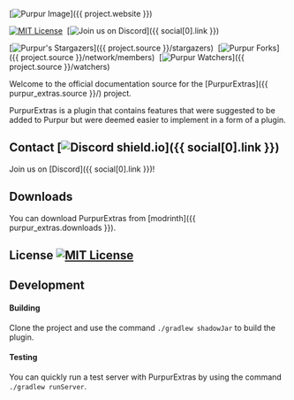[![Purpur Image](https://user-images.githubusercontent.com/74448585/150906023-101cd383-da82-4a3c-9603-a3b5741c3994.png)]({{ project.website }})

<div markdown="1" id="center">

[![MIT License](https://img.shields.io/github/license/PurpurMC/PurpurExtras?&logo=github)](License)&nbsp;
[![Join us on Discord](https://img.shields.io/discord/685683385313919172.svg?label=&logo=discord&logoColor=ffffff&color=7389D8&labelColor=6A7EC2)]({{ social[0].link }})&nbsp;  

[![Purpur's Stargazers](https://img.shields.io/github/stars/PurpurMC/PurpurExtras?label=stars&logo=github)]({{ project.source }}/stargazers)&nbsp;
[![Purpur Forks](https://img.shields.io/github/forks/PurpurMC/PurpurExtras?label=forks&logo=github)]({{ project.source }}/network/members)&nbsp;
[![Purpur Watchers](https://img.shields.io/github/watchers/PurpurMC/PurpurExtras?label=watchers&logo=github)]({{ project.source }}/watchers)&nbsp;

Welcome to the official documentation source for the&nbsp;[PurpurExtras]({{ purpur_extras.source }}/)&nbsp;project.

PurpurExtras is a plugin that contains features that were suggested to be added to Purpur but were deemed easier to
implement in a form of a plugin.

</div>

## Contact [![Discord shield.io](https://img.shields.io/discord/685683385313919172.svg?label=&logo=discord&logoColor=ffffff&color=7389D8&labelColor=6A7EC2)]({{ social[0].link }})

Join us on [Discord]({{ social[0].link }})!

## Downloads

You can download PurpurExtras from [modrinth]({{ purpur_extras.downloads }}).


## License [![MIT License](https://img.shields.io/github/license/PurpurMC/PurpurExtras?&logo=github)](./#license)


## Development

#### Building

Clone the project and use the command `./gradlew shadowJar` to build the plugin.

#### Testing

You can quickly run a test server with PurpurExtras by using the command `./gradlew runServer`.
